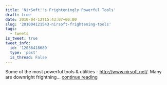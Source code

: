```yaml
---
title: 'NirSoft''s Frighteningly Powerful Tools'
draft: true
date: 2010-04-12T15:43:07+00:00
slug: '201004121543-nirsoft-frightening-tools'
tags:
  - tweets
is_tweet: true
tweet_info:
  id: '12036418689'
  type: 'post'
  is_thread: False
---
```




Some of the most powerful tools & utilities - http://www.nirsoft.net/. Many are downright frightning... [continue reading](https://x.com/sytelus/status/12036418689)
